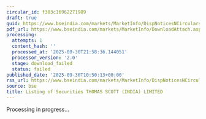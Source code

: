 ```yaml
---
circular_id: f383c16962271989
draft: true
guid: https://www.bseindia.com/markets/MarketInfo/DispNoticesNCirculars.aspx?Noticeid={BFCAEEF6-C762-479E-AC8B-9F072A99697F}&noticeno=20250930-22&dt=09/30/2025&icount=22&totcount=114&flag=0
pdf_url: https://www.bseindia.com/markets/MarketInfo/DownloadAttach.aspx?id=20250930-22&attachedId=
processing:
  attempts: 1
  content_hash: ''
  processed_at: '2025-09-30T21:58:36.144051'
  processor_version: '2.0'
  stage: download_failed
  status: failed
published_date: '2025-09-30T10:50:13+00:00'
rss_url: https://www.bseindia.com/markets/MarketInfo/DispNoticesNCirculars.aspx?Noticeid={BFCAEEF6-C762-479E-AC8B-9F072A99697F}&noticeno=20250930-22&dt=09/30/2025&icount=22&totcount=114&flag=0
source: bse
title: Listing of Securities THOMAS SCOTT (INDIA) LIMITED
---
```


Processing in progress...